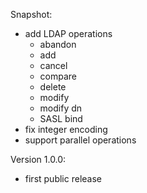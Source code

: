 Snapshot:
- add LDAP operations
  - abandon
  - add
  - cancel
  - compare
  - delete
  - modify
  - modify dn
  - SASL bind
- fix integer encoding
- support parallel operations

Version 1.0.0:
- first public release
